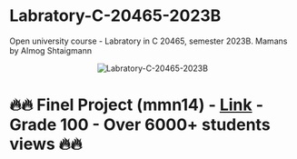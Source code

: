 # Labratory-C-20465-2023B
Open university course - Labratory in C 20465, semester 2023B. Mamans by Almog Shtaigmann
<p align="center"> <img src="https://komarev.com/ghpvc/?username=Labratory-C-20465-2023B&label=Repo%20views&color=0e75b6&style=flat" alt="Labratory-C-20465-2023B" /> </p>



# 🔥🔥 Finel Project (mmn14) - [Link](https://github.com/AlmogShKt/Labratory-C-Final-Project) - Grade 100 - Over 6000+ students views 🔥🔥
